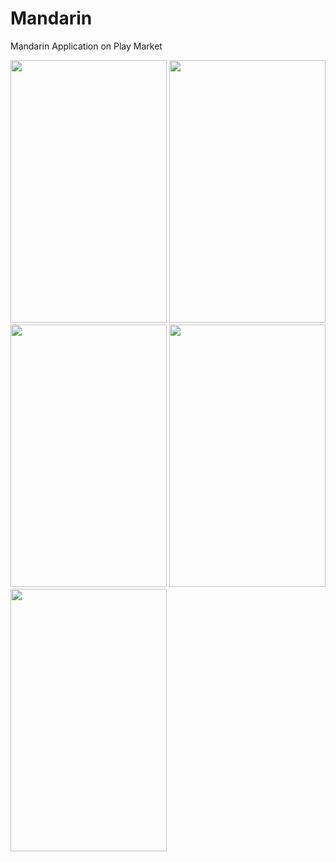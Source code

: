 # Mandarin
Mandarin Application on Play Market

<img src="https://user-images.githubusercontent.com/40741967/223964005-55243f69-41c3-4dcb-83af-91b80150cf7b.jpeg" width="250" height="420">
<img src="https://user-images.githubusercontent.com/40741967/223964017-9ce3fa45-f222-4e9c-82d5-7368e0fdb3e4.jpeg" width="250" height="420">
<img src="https://user-images.githubusercontent.com/40741967/223964032-8f875bfe-1d37-4bb3-9e5f-851401cb5324.jpeg" width="250" height="420">
<img src="https://user-images.githubusercontent.com/40741967/223964039-9ba2e909-7cb9-431c-9ece-2e800d2629f2.jpeg" width="250" height="420">
<img src="https://user-images.githubusercontent.com/40741967/223964049-5c483ee3-7ff5-4e7d-bdd2-0af7a509225c.jpeg" width="250" height="420">
